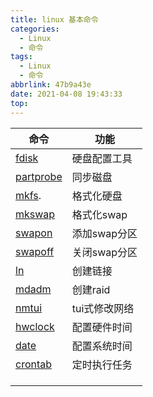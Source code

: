```yaml
---
title: linux 基本命令
categories:
  - Linux
  - 命令
tags:
  - Linux
  - 命令
abbrlink: 47b9a43e
date: 2021-04-08 19:43:33
top:
---
```

 

|    命令 | 功能    | 
| --- | --- | 
| [fdisk](https://www.linuxcool.com/fdisk)    |  硬盘配置工具   |     
|   [partprobe](https://www.linuxcool.com/partprobe)  |    同步磁盘 |     
|    [mkfs](https://www.linuxcool.com/mkfs). |格式化硬盘     |    
|  [mkswap](https://www.linuxcool.com/mkswap)  |    格式化swap |   
|   [swapon](https://www.linuxcool.com/swapon)  |   添加swap分区  |     
|  [swapoff](https://www.linuxcool.com/swapoff)   | 关闭swap分区    |     
|   [ln](https://www.linuxcool.com/ln)  |    创建链接 |     
|  [mdadm](https://www.linuxcool.com/mdadm)   |    创建raid |     
|    [nmtui](https://www.linuxcool.com/nmtui) |tui式修改网络     |     
|    [hwclock](https://www.linuxcool.com/hwclock) |   配置硬件时间  |     
|[date](https://www.runoob.com/linux/linux-comm-date.html)|配置系统时间|
|[crontab](https://www.linuxcool.com/crontab) |定时执行任务|
|||
|||
|||



